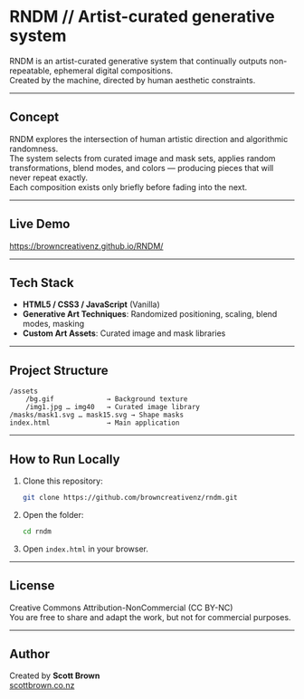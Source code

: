 # RNDM // Artist-curated generative system

RNDM is an artist-curated generative system that continually outputs non-repeatable, ephemeral digital compositions.  
Created by the machine, directed by human aesthetic constraints.

---

## Concept
RNDM explores the intersection of human artistic direction and algorithmic randomness.  
The system selects from curated image and mask sets, applies random transformations, blend modes, and colors — producing pieces that will never repeat exactly.  
Each composition exists only briefly before fading into the next.

---

## Live Demo
https://browncreativenz.github.io/RNDM/

---

## Tech Stack
- **HTML5 / CSS3 / JavaScript** (Vanilla)
- **Generative Art Techniques**: Randomized positioning, scaling, blend modes, masking
- **Custom Art Assets**: Curated image and mask libraries

---

## Project Structure
```
/assets
    /bg.gif             → Background texture
    /img1.jpg … img40   → Curated image library
/masks/mask1.svg … mask15.svg → Shape masks
index.html              → Main application
```

---

## How to Run Locally
1. Clone this repository:  
   ```bash
   git clone https://github.com/browncreativenz/rndm.git
   ```

2. Open the folder:  
   ```bash
   cd rndm
   ```

3. Open `index.html` in your browser.

---

## License
Creative Commons Attribution-NonCommercial (CC BY-NC)  
You are free to share and adapt the work, but not for commercial purposes.

---

## Author
Created by **Scott Brown**  
[scottbrown.co.nz](https://scottbrown.co.nz)
